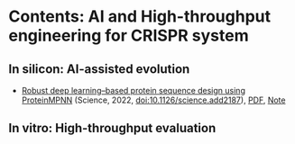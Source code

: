 # Contents: AI and High-throughput engineering for CRISPR system

## 

## In silicon: AI-assisted evolution

* [Robust deep learning–based protein sequence design using ProteinMPNN](./Paper_1.md) (Science, 2022, [doi:10.1126/science.add2187](https://www.science.org/doi/10.1126/science.add2187)), [PDF](./Paper_1_2022_Science.pdf), [Note](./Paper_1.md)

## In vitro: High-throughput evaluation
